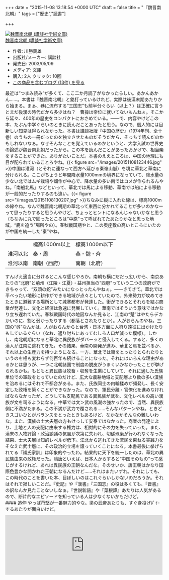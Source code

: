 
+++
date = "2015-11-08 13:18:54 +0000 UTC"
draft = false
title = "『魏晋南北朝』"
tags = ["歴史","読書"]

+++
<div class="hatena-asin-detail"><a href="http://www.amazon.co.jp/exec/obidos/ASIN/4061595954/bestylesnet-22/"><img src="https://images-fe.ssl-images-amazon.com/images/I/51HDA2ZKWDL._SL160_.jpg" class="hatena-asin-detail-image" alt="魏晋南北朝 (講談社学術文庫)" title="魏晋南北朝 (講談社学術文庫)"/></a><div class="hatena-asin-detail-info"><a href="http://www.amazon.co.jp/exec/obidos/ASIN/4061595954/bestylesnet-22/">魏晋南北朝 (講談社学術文庫)</a><ul><li><span class="hatena-asin-detail-label">作者:</span> 川勝義雄</li><li><span class="hatena-asin-detail-label">出版社/メーカー:</span> 講談社</li><li><span class="hatena-asin-detail-label">発売日:</span> 2003/05/09</li><li><span class="hatena-asin-detail-label">メディア:</span> 文庫</li><li><span class="hatena-asin-detail-label">購入</span>: 2人 <span class="hatena-asin-detail-label">クリック</span>: 10回</li><li><a href="http://d.hatena.ne.jp/asin/4061595954/bestylesnet-22" target="_blank">この商品を含むブログ (13件) を見る</a></li></ul></div><div class="hatena-asin-detail-foot"></div></div>最近は“つまみ読み”が多くて、ここ二か月読了がなかったらしい。あかんあかん……。本書は『魏晋南北朝』と銘打っているけれど、実際は後漢末期あたりから始まる。まぁ、巷に流布する“三国志”も前半分ぐらい（以上？）は正確に言うとまだ後漢の時代だから多少はね？　曹操は帝位に就いてないもんねぇ。そこから延々、400年の歴史をコンパクトにおさめている。――で、内容やけどこの本、たぶん中学ぐらいのときに読んだことあったと思う。なので、個人的には目新しい知見は得られなかった。本書は講談社版『中国の歴史』（1974年刊、全十巻）のうちの一冊だったのを独立させたものだそうだから、そっちで読んだのかもしれないなぁ。なぜそんなことを覚えているのかというと、大学入試の世界史の論述が魏晋南北朝だったから。この本を読んだことがあったおかげで、相当楽をすることができた。ありがたいことだ。本書のええところは、中国の地理にも目が配られていることろやね。{{< figure src="/images/20151108123446.jpg"  >}}中国は淮河（とそれに連なって西方へ延びる秦嶺山脈）を境に華北と華南に分けられる。ここがちょうど年間降水量1000mmの境界になっていて、降水量の少ない北ではムギ栽培や畑作が中心で、降水量の多い南ではコメが作られるんやね。「南船北馬」などといって、華北では馬による移動、華南では船による移動が一般的だったりするのも違い。{{< figure src="/images/20151108130207.jpg"  >}}ちなみに縦に入れた線は、標高1000mの線やね。なんで魏晋南北朝期の華北って東西に分かれてることが多いのかなーって思ったりすると思うんやけど、ちょっとヒントになるんじゃないかなと思う（ちなみに丸で囲ったところは“中原”って呼ばれてたあたりかなと思った地域。“鹿を追う”場所やの）。春秋戦国期やと、この奥座敷の高いところにいたのが中国を統一した“秦”やね。

<table>
    <tbody><tr>
    <td> </td>
    <td>標高1000m以上</td>
    <td>標高1000m以下</td>
    </tr>
    <tr>
    <td>淮河以北</td>
    <td>秦・周</td>
    <td>燕・魏・斉</td>
    </tr>
    <tr>
    <td>淮河以南</td>
    <td>南朝（西府）</td>
    <td>南朝（北府）</td>
    </tr>
</tbody></table>すんげえ適当に分けるとこんな感じやろか。南朝も横にだだっ広いから、南京あたりの“北府”と荊州（江陵・江夏）・益州担当の“西府”っていう二つの政府ができちゃって、“双頭の蛇”みたいになっとったんやねぇ。――さてさて。華北では平べったい地形に耕作ができる地域が点々としていたので、外来勢力が攻めてきたときに避難する場所として城塞都市が発達した。街ができるとそれらを結ぶ商業が発達し、文化と経済は急速に発展していく。華南ではそういう意味ではかなり立ち遅れていた。春秋戦国時代の地図なんか見ると、江南の“楚”はやたらデカかいのに、割と弱かったりする（都落とされたりとか）。人がおらんのやね。三国の“呉”なんかは、人がおらんからと台湾・日本方面に人狩り遠征に出かけたりもしているぐらい（なお、返り討ちにあってむしろ人口が減った模様）。しかし、南北朝期になると華北に異民族がダバーッと侵入してくる。すると、多くの漢人が江南に逃れてきた。その結果、華南の開発が進み、華北と肩を並べるか、それ以上の生産力を持つようになる。一方、華北では街をとったりとられたりというのを相も変わらず何百年も続けることになった。それにはいろんな理由があるかとは思うが、一つに北朝諸国で制度の脱皮がうまくいかなかったことが挙げられるかも。もともと異民族は牧畜・収奪を生業にしていて、それに適した氏族単位での軍政をとっていたのだけど、広大な農耕地域と支配層より数の多い漢族を治めるにはそれで不都合がある。また、氏族同士の内輪揉めが頻発し、長く安定した政権を築くことができなかった。なので、軍民分離・官僚化を進めなければならなかったが、どうしても支配民である異民族が武を、文化レベルの高い漢族が文を司るようになる。中華では文＞武の風潮の強かったので、当然、異民族側に不満がたまる。この不満が武力で覆される……そんなパターンやね。ときどきスゴいひとがバランスをとったときもあるけど、なかなかそんなの難しいわな。また、漢族の士大夫層の方もけっして安泰ではなかった。商業の発達により、土地と人の支配に由来する権力は、相対的にその力を失っていった。また、漢末の人物評論・政治談議の気風が次第に失われ、切磋琢磨が行われなくなった結果、士大夫層は知的レベルが低下。江北から逃れてきた流民を束ねる実践力をそなえた武士層に、その政治的立場を譲っていくことになる。本書最後に挙げられてる『顔氏家訓』は印象的やったわ。結果的に天下を統一したのは、華北の異民族由来の政権だった。隋唐といえば、日本人からすると“中国そのもの”って感じがするけれど、あれは異民族の王朝なんだな。そのせいか、唐王朝はかなり国際色豊かな開かれた王朝になるんだけど……それはまたいずれ。それにしても、この時代のことを書いた本、目ぼしいのはこれぐらいしかないのだろうか。それはそれで寂しいことだ。『史記』や『漢書』『三国志』の役は多くても、『晋書』の訳なんか見たことないしなぁ。『世説新語』や『菜根譚』あたりは人気があるので、断片的なエピソードを知っている人は少なくないかもだけど。

<div class="section">
    #### 追伸
    やっぱ苻堅が一番魅力的やな。梁の武帝あたりも、すぐ身投げﾎﾟｲｰするあたりが面白いけど。<iframe src="https://hatenablog-parts.com/embed?url=https%3A%2F%2Fblog.daruyanagi.jp%2Fentry%2F2015%2F03%2F30%2F231106" title="『五胡十六国―中国史上の民族大移動』 - だるろぐ" class="embed-card embed-blogcard" scrolling="no" frameborder="0" style="display: block; width: 100%; height: 190px; max-width: 500px; margin: 10px 0px;"></iframe>

</div>

